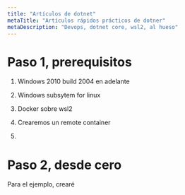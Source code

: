 ```yaml
---
title: "Artículos de dotnet"
metaTitle: "Artículos rápidos prácticos de dotner"
metaDescription: "Devops, dotnet core, wsl2, al hueso"
---
```


# Paso 1, prerequisitos
1. Windows 2010 build 2004 en adelante
2. Windows subsytem for linux
3. Docker sobre wsl2
   

1. Crearemos un remote container
2. 







# Paso 2, desde cero 
Para el ejemplo, crearé 






